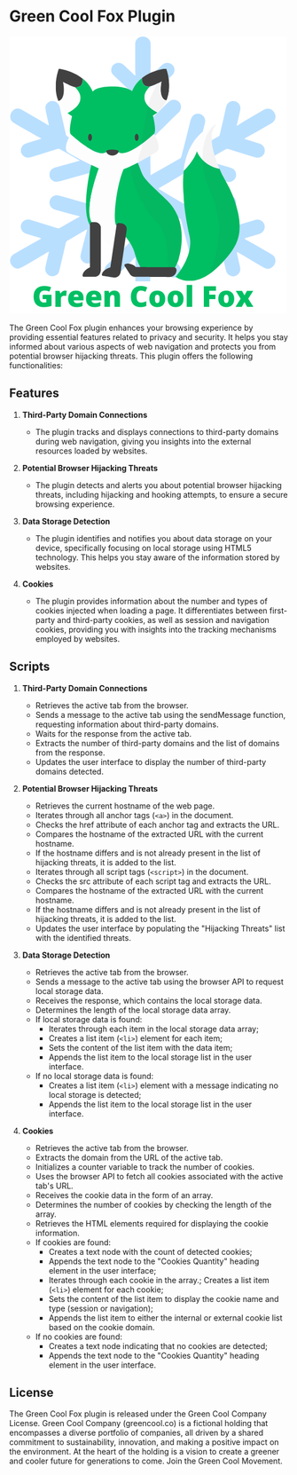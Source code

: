 # Green Cool Fox Plugin

![Green Cool Fox Logo](greencoolfox.png)

The Green Cool Fox plugin enhances your browsing experience by providing essential features related to privacy and security. It helps you stay informed about various aspects of web navigation and protects you from potential browser hijacking threats. This plugin offers the following functionalities:

## Features

1. **Third-Party Domain Connections**
   - The plugin tracks and displays connections to third-party domains during web navigation, giving you insights into the external resources loaded by websites.

2. **Potential Browser Hijacking Threats**
   - The plugin detects and alerts you about potential browser hijacking threats, including hijacking and hooking attempts, to ensure a secure browsing experience.

3. **Data Storage Detection**
   - The plugin identifies and notifies you about data storage on your device, specifically focusing on local storage using HTML5 technology. This helps you stay aware of the information stored by websites.

4. **Cookies**
   - The plugin provides information about the number and types of cookies injected when loading a page. It differentiates between first-party and third-party cookies, as well as session and navigation cookies, providing you with insights into the tracking mechanisms employed by websites.

## Scripts

1. **Third-Party Domain Connections**
    - Retrieves the active tab from the browser.
    - Sends a message to the active tab using the sendMessage function, requesting information about third-party domains.
    - Waits for the response from the active tab.
    - Extracts the number of third-party domains and the list of domains from the response.
    - Updates the user interface to display the number of third-party domains detected.

2. **Potential Browser Hijacking Threats**
    - Retrieves the current hostname of the web page.
    - Iterates through all anchor tags (`<a>`) in the document.
    - Checks the href attribute of each anchor tag and extracts the URL.
    - Compares the hostname of the extracted URL with the current hostname.
    - If the hostname differs and is not already present in the list of hijacking threats, it is added to the list.
    - Iterates through all script tags (`<script>`) in the document.
    - Checks the src attribute of each script tag and extracts the URL.
    - Compares the hostname of the extracted URL with the current hostname.
    - If the hostname differs and is not already present in the list of hijacking threats, it is added to the list.
    - Updates the user interface by populating the "Hijacking Threats" list with the identified threats.

3. **Data Storage Detection**
    - Retrieves the active tab from the browser.
    - Sends a message to the active tab using the browser API to request local storage data.
    - Receives the response, which contains the local storage data.
    - Determines the length of the local storage data array.
    - If local storage data is found: 
        - Iterates through each item in the local storage data array; 
        - Creates a list item (`<li>`) element for each item; 
        - Sets the content of the list item with the data item; 
        - Appends the list item to the local storage list in the user interface.
    - If no local storage data is found: 
        - Creates a list item (`<li>`) element with a message indicating no local storage is detected; 
        - Appends the list item to the local storage list in the user interface.

4. **Cookies**
    - Retrieves the active tab from the browser.
    - Extracts the domain from the URL of the active tab.
    - Initializes a counter variable to track the number of cookies.
    - Uses the browser API to fetch all cookies associated with the active tab's URL.
    - Receives the cookie data in the form of an array.
    - Determines the number of cookies by checking the length of the array.
    - Retrieves the HTML elements required for displaying the cookie information.
    - If cookies are found: 
        - Creates a text node with the count of detected cookies; 
        - Appends the text node to the "Cookies Quantity" heading element in the user interface; 
        - Iterates through each cookie in the array.; Creates a list item (`<li>`) element for each cookie; 
        - Sets the content of the list item to display the cookie name and type (session or navigation); 
        - Appends the list item to either the internal or external cookie list based on the cookie domain.
    - If no cookies are found: 
        - Creates a text node indicating that no cookies are detected; 
        - Appends the text node to the "Cookies Quantity" heading element in the user interface.

## License

The Green Cool Fox plugin is released under the Green Cool Company License. Green Cool Company (greencool.co) is a fictional holding that encompasses a diverse portfolio of companies, all driven by a shared commitment to sustainability, innovation, and making a positive impact on the environment. At the heart of the holding is a vision to create a greener and cooler future for generations to come. Join the Green Cool Movement.

